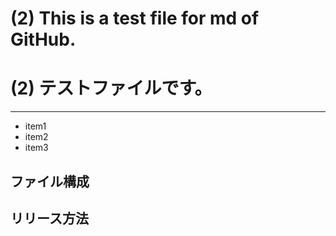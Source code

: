 # (2) This is a test file for md of GitHub.
# (2) テストファイルです。

---

* item1
* item2
* item3

## ファイル構成

## リリース方法